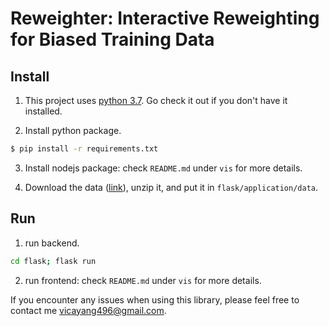# Reweighter: Interactive Reweighting for Biased Training Data

## Install

1. This project uses [python 3.7](https://www.python.org/). Go check it out if you don't have it installed.

2. Install python package.
```sh
$ pip install -r requirements.txt
```

3. Install nodejs package: check `README.md` under `vis` for more details.

4. Download the data ([link](https://drive.google.com/file/d/12db1lcp1GjG0ujCNE-nt-B5racen-pJ_/view?usp=sharing)), unzip it, and put it in `flask/application/data`.

## Run

1. run backend. 
```sh
cd flask; flask run
```

2. run frontend: check `README.md` under `vis` for more details.


If you encounter any issues when using this library, please feel free to contact me vicayang496@gmail.com.